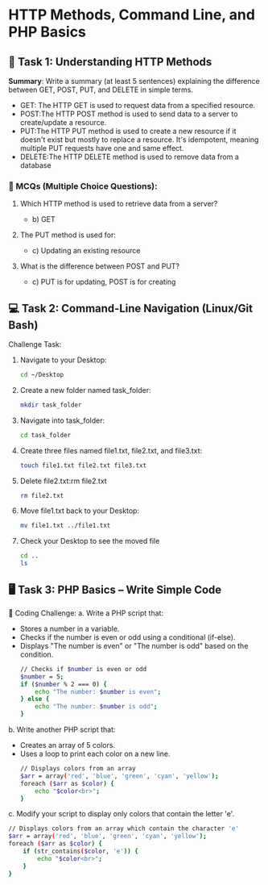 # HTTP Methods, Command Line, and PHP Basics


## 📖 Task 1: Understanding HTTP Methods

**Summary**:
Write a summary (at least 5 sentences) explaining the difference between GET, POST, PUT, and DELETE in simple terms.
- GET: The HTTP GET is used to request data from a specified resource.
- POST:The HTTP POST method is used to send data to a server to create/update a resource.
- PUT:The HTTP PUT method is used to create a new resource if it doesn't exist but mostly to replace a resource. It's idempotent, meaning multiple PUT requests have one and same effect.
- DELETE:The HTTP DELETE method is used to remove data from a database

### 📝 MCQs (Multiple Choice Questions):
1. Which HTTP method is used to retrieve data from a server?
   - b) GET

2. The PUT method is used for:
   - c) Updating an existing resource

3. What is the difference between POST and PUT?
   - c) PUT is for updating, POST is for creating

## 💻 Task 2: Command-Line Navigation (Linux/Git Bash)
Challenge Task:
1. Navigate to your Desktop:
   ```bash
   cd ~/Desktop
2. Create a new folder named task_folder:
   ```bash
   mkdir task_folder  
3. Navigate into task_folder:
   ```bash
   cd task_folder
4. Create three files named file1.txt, file2.txt, and file3.txt:
   ```bash
   touch file1.txt file2.txt file3.txt
5. Delete file2.txt:rm file2.txt
   ```bash
   rm file2.txt
6. Move file1.txt back to your Desktop:
   ```bash
   mv file1.txt ../file1.txt
7. Check your Desktop to see the moved file
   ```bash
   cd ..
   ls

## 🖥️ Task 3: PHP Basics – Write Simple Code
📝 Coding Challenge:
a. Write a PHP script that:
- Stores a number in a variable.
- Checks if the number is even or odd using a conditional (if-else).
- Displays "The number is even" or "The number is odd" based on the condition.
   ```bash
   // Checks if $number is even or odd
   $number = 5;
   if ($number % 2 === 0) {
       echo "The number: $number is even";
   } else {
       echo "The number: $number is odd";
   }
b. Write another PHP script that:
- Creates an array of 5 colors.
- Uses a loop to print each color on a new line.
   ```bash
   // Displays colors from an array
   $arr = array('red', 'blue', 'green', 'cyan', 'yellow');
   foreach ($arr as $color) {
       echo "$color<br>";
   }

c. Modify your script to display only colors that contain the letter 'e'.
   ```bash
   // Displays colors from an array which contain the character 'e'
   $arr = array('red', 'blue', 'green', 'cyan', 'yellow');
   foreach ($arr as $color) {
       if (str_contains($color, 'e')) {
           echo "$color<br>";
       }
   }
